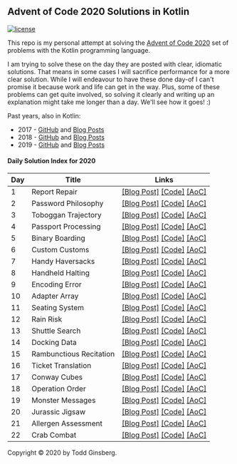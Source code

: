 ## Advent of Code 2020 Solutions in Kotlin

[![license](https://img.shields.io/github/license/tginsberg/advent-2020-kotlin)]()

This repo is my personal attempt at solving the [Advent of Code 2020](http://adventofcode.com/2020) set of problems with the Kotlin programming language.

I am trying to solve these on the day they are posted with clear, idiomatic solutions. That means in some cases I will sacrifice performance for a more clear solution. While I will endeavour to have these done day-of I can't promise it because work and life can get in the way. Plus, some of these problems can get quite involved, so solving it clearly and writing up an explanation might take me longer than a day. We'll see how it goes! :)

Past years, also in Kotlin:
 * 2017 - [GitHub](https://github.com/tginsberg/advent-2017-kotlin/) and [Blog Posts](https://todd.ginsberg.com/post/advent-of-code/2017/)
 * 2018 - [GitHub](https://github.com/tginsberg/advent-2018-kotlin/) and [Blog Posts](https://todd.ginsberg.com/post/advent-of-code/2018/)
 * 2019 - [GitHub](https://github.com/tginsberg/advent-2019-kotlin/) and [Blog Posts](https://todd.ginsberg.com/post/advent-of-code/2019/)

#### Daily Solution Index for 2020
|   Day   | Title                                         |  Links                                       |
| --------|-----------------------------------------------|--------------------------------------------- |
|    1    |  Report Repair                                | [\[Blog Post\]](https://todd.ginsberg.com/post/advent-of-code/2020/day1/) [\[Code\]](https://github.com/tginsberg/advent-2020-kotlin/blob/master/src/main/kotlin/com/ginsberg/advent2020/Day01.kt) [\[AoC\]](http://adventofcode.com/2020/day/1) |
|    2    |  Password Philosophy                          | [\[Blog Post\]](https://todd.ginsberg.com/post/advent-of-code/2020/day2/) [\[Code\]](https://github.com/tginsberg/advent-2020-kotlin/blob/master/src/main/kotlin/com/ginsberg/advent2020/Day02.kt) [\[AoC\]](http://adventofcode.com/2020/day/2) |
|    3    |  Toboggan Trajectory                          | [\[Blog Post\]](https://todd.ginsberg.com/post/advent-of-code/2020/day3/) [\[Code\]](https://github.com/tginsberg/advent-2020-kotlin/blob/master/src/main/kotlin/com/ginsberg/advent2020/Day03.kt) [\[AoC\]](http://adventofcode.com/2020/day/3) |
|    4    |  Passport Processing                          | [\[Blog Post\]](https://todd.ginsberg.com/post/advent-of-code/2020/day4/) [\[Code\]](https://github.com/tginsberg/advent-2020-kotlin/blob/master/src/main/kotlin/com/ginsberg/advent2020/Day04.kt) [\[AoC\]](http://adventofcode.com/2020/day/4) |
|    5    |  Binary Boarding                              | [\[Blog Post\]](https://todd.ginsberg.com/post/advent-of-code/2020/day5/) [\[Code\]](https://github.com/tginsberg/advent-2020-kotlin/blob/master/src/main/kotlin/com/ginsberg/advent2020/Day05.kt) [\[AoC\]](http://adventofcode.com/2020/day/5) |
|    6    |  Custom Customs                               | [\[Blog Post\]](https://todd.ginsberg.com/post/advent-of-code/2020/day6/) [\[Code\]](https://github.com/tginsberg/advent-2020-kotlin/blob/master/src/main/kotlin/com/ginsberg/advent2020/Day06.kt) [\[AoC\]](http://adventofcode.com/2020/day/6) |
|    7    |  Handy Haversacks                             | [\[Blog Post\]](https://todd.ginsberg.com/post/advent-of-code/2020/day7/) [\[Code\]](https://github.com/tginsberg/advent-2020-kotlin/blob/master/src/main/kotlin/com/ginsberg/advent2020/Day07.kt) [\[AoC\]](http://adventofcode.com/2020/day/7) |
|    8    |  Handheld Halting                             | [\[Blog Post\]](https://todd.ginsberg.com/post/advent-of-code/2020/day8/) [\[Code\]](https://github.com/tginsberg/advent-2020-kotlin/blob/master/src/main/kotlin/com/ginsberg/advent2020/Day08.kt) [\[AoC\]](http://adventofcode.com/2020/day/8) |
|    9    |  Encoding Error                               | [\[Blog Post\]](https://todd.ginsberg.com/post/advent-of-code/2020/day9/) [\[Code\]](https://github.com/tginsberg/advent-2020-kotlin/blob/master/src/main/kotlin/com/ginsberg/advent2020/Day09.kt) [\[AoC\]](http://adventofcode.com/2020/day/9) |
|    10   |  Adapter Array                                | [\[Blog Post\]](https://todd.ginsberg.com/post/advent-of-code/2020/day10/) [\[Code\]](https://github.com/tginsberg/advent-2020-kotlin/blob/master/src/main/kotlin/com/ginsberg/advent2020/Day10.kt) [\[AoC\]](http://adventofcode.com/2020/day/10) |
|    11   |  Seating System                               | [\[Blog Post\]](https://todd.ginsberg.com/post/advent-of-code/2020/day11/) [\[Code\]](https://github.com/tginsberg/advent-2020-kotlin/blob/master/src/main/kotlin/com/ginsberg/advent2020/Day11.kt) [\[AoC\]](http://adventofcode.com/2020/day/11) |
|    12   |  Rain Risk                                    | [\[Blog Post\]](https://todd.ginsberg.com/post/advent-of-code/2020/day12/) [\[Code\]](https://github.com/tginsberg/advent-2020-kotlin/blob/master/src/main/kotlin/com/ginsberg/advent2020/Day12.kt) [\[AoC\]](http://adventofcode.com/2020/day/12) |
|    13   |  Shuttle Search                               | [\[Blog Post\]](https://todd.ginsberg.com/post/advent-of-code/2020/day13/) [\[Code\]](https://github.com/tginsberg/advent-2020-kotlin/blob/master/src/main/kotlin/com/ginsberg/advent2020/Day13.kt) [\[AoC\]](http://adventofcode.com/2020/day/13) |
|    14   |  Docking Data                                 | [\[Blog Post\]](https://todd.ginsberg.com/post/advent-of-code/2020/day14/) [\[Code\]](https://github.com/tginsberg/advent-2020-kotlin/blob/master/src/main/kotlin/com/ginsberg/advent2020/Day14.kt) [\[AoC\]](http://adventofcode.com/2020/day/14) |
|    15   |  Rambunctious Recitation                      | [\[Blog Post\]](https://todd.ginsberg.com/post/advent-of-code/2020/day15/) [\[Code\]](https://github.com/tginsberg/advent-2020-kotlin/blob/master/src/main/kotlin/com/ginsberg/advent2020/Day15.kt) [\[AoC\]](http://adventofcode.com/2020/day/15) |
|    16   |  Ticket Translation                           | [\[Blog Post\]](https://todd.ginsberg.com/post/advent-of-code/2020/day16/) [\[Code\]](https://github.com/tginsberg/advent-2020-kotlin/blob/master/src/main/kotlin/com/ginsberg/advent2020/Day16.kt) [\[AoC\]](http://adventofcode.com/2020/day/16) |
|    17   |  Conway Cubes                                 | [\[Blog Post\]](https://todd.ginsberg.com/post/advent-of-code/2020/day17/) [\[Code\]](https://github.com/tginsberg/advent-2020-kotlin/blob/master/src/main/kotlin/com/ginsberg/advent2020/Day17.kt) [\[AoC\]](http://adventofcode.com/2020/day/17) |
|    18   |  Operation Order                              | [\[Blog Post\]](https://todd.ginsberg.com/post/advent-of-code/2020/day18/) [\[Code\]](https://github.com/tginsberg/advent-2020-kotlin/blob/master/src/main/kotlin/com/ginsberg/advent2020/Day18.kt) [\[AoC\]](http://adventofcode.com/2020/day/18) |
|    19   |  Monster Messages                             | [\[Blog Post\]](https://todd.ginsberg.com/post/advent-of-code/2020/day19/) [\[Code\]](https://github.com/tginsberg/advent-2020-kotlin/blob/master/src/main/kotlin/com/ginsberg/advent2020/Day19.kt) [\[AoC\]](http://adventofcode.com/2020/day/19) |
|    20   |  Jurassic Jigsaw                              | [\[Blog Post\]](https://todd.ginsberg.com/post/advent-of-code/2020/day20/) [\[Code\]](https://github.com/tginsberg/advent-2020-kotlin/blob/master/src/main/kotlin/com/ginsberg/advent2020/Day20.kt) [\[AoC\]](http://adventofcode.com/2020/day/20) |
|    21   |  Allergen Assessment                          | [\[Blog Post\]](https://todd.ginsberg.com/post/advent-of-code/2020/day21/) [\[Code\]](https://github.com/tginsberg/advent-2020-kotlin/blob/master/src/main/kotlin/com/ginsberg/advent2020/Day21.kt) [\[AoC\]](http://adventofcode.com/2020/day/21) |
|    22   |  Crab Combat                                  | [\[Blog Post\]](https://todd.ginsberg.com/post/advent-of-code/2020/day22/) [\[Code\]](https://github.com/tginsberg/advent-2020-kotlin/blob/master/src/main/kotlin/com/ginsberg/advent2020/Day22.kt) [\[AoC\]](http://adventofcode.com/2020/day/22) |
     
    
Copyright &copy; 2020 by Todd Ginsberg.
